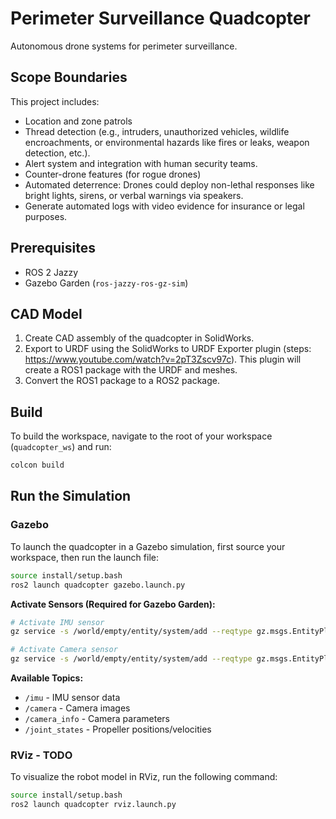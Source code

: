 # Perimeter Surveillance Quadcopter

Autonomous drone systems for perimeter surveillance.

## Scope Boundaries

This project includes:
- Location and zone patrols
- Thread detection (e.g., intruders, unauthorized vehicles, wildlife encroachments, or environmental hazards like fires or leaks, weapon detection, etc.). 
- Alert system and integration with human security teams.
- Counter-drone features (for rogue drones)
- Automated deterrence: Drones could deploy non-lethal responses like bright lights, sirens, or verbal warnings via speakers.
- Generate automated logs with video evidence for insurance or legal purposes.

## Prerequisites

- ROS 2 Jazzy
- Gazebo Garden (`ros-jazzy-ros-gz-sim`)

## CAD Model

1. Create CAD assembly of the quadcopter in SolidWorks.
2. Export to URDF using the SolidWorks to URDF Exporter plugin (steps: https://www.youtube.com/watch?v=2pT3Zscv97c). This plugin will create a ROS1 package with the URDF and meshes.
3. Convert the ROS1 package to a ROS2 package.

## Build

To build the workspace, navigate to the root of your workspace (`quadcopter_ws`) and run:

```bash
colcon build
```

## Run the Simulation

### Gazebo

To launch the quadcopter in a Gazebo simulation, first source your workspace, then run the launch file:

```bash
source install/setup.bash
ros2 launch quadcopter gazebo.launch.py
```

**Activate Sensors (Required for Gazebo Garden):**
```bash
# Activate IMU sensor
gz service -s /world/empty/entity/system/add --reqtype gz.msgs.EntityPlugin_V --reptype gz.msgs.Boolean --timeout 1000 --req 'entity {id: 16} plugins {name: "gz::sim::systems::Imu" filename: "gz-sim-imu-system"}'

# Activate Camera sensor  
gz service -s /world/empty/entity/system/add --reqtype gz.msgs.EntityPlugin_V --reptype gz.msgs.Boolean --timeout 1000 --req 'entity {id: 17} plugins {name: "gz::sim::systems::Sensors" filename: "gz-sim-sensors-system"}'
```

**Available Topics:**
- `/imu` - IMU sensor data
- `/camera` - Camera images
- `/camera_info` - Camera parameters
- `/joint_states` - Propeller positions/velocities

### RViz - TODO

To visualize the robot model in RViz, run the following command:

```bash
source install/setup.bash
ros2 launch quadcopter rviz.launch.py
```

